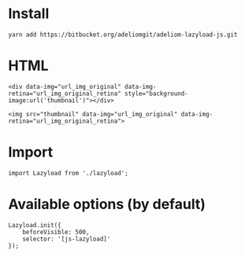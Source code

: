 # Install
```
yarn add https://bitbucket.org/adeliomgit/adeliom-lazyload-js.git
```

# HTML

```
<div data-img="url_img_original" data-img-retina="url_img_original_retina" style="background-image:url('thumbnail')"></div>

<img src="thumbnail" data-img="url_img_original" data-img-retina="url_img_original_retina">
```

# Import
```
import Lazyload from './lazyload';
```

# Available options (by default)

```
Lazyload.init({
    beforeVisible: 500,
    selector: '[js-lazyload]'
});
```